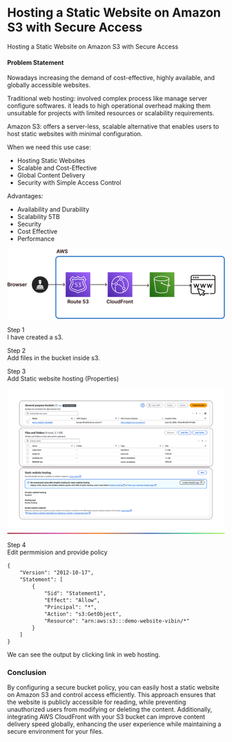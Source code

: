 # Hosting a Static Website on Amazon S3 with Secure Access
Hosting a Static Website on Amazon S3 with Secure Access

#### Problem Statement
Nowadays increasing the demand of cost-effective, highly available, and globally accessible websites.  

Traditional web hosting: involved complex process like manage server configure softwares. it leads to high operational overhead making them unsuitable for projects with limited resources or scalability requirements.  

Amazon S3: offers a server-less, scalable alternative that enables users to host static websites with minimal configuration.  

When we need this use case:  
- Hosting Static Websites
- Scalable and Cost-Effective
- Global Content Delivery
- Security with Simple Access Control

Advantages:  
- Availability and Durability
- Scalability 5TB
- Security
- Cost Effective
- Performance

![diagram](images/diagram.png)


Step 1  
I have created a s3.

Step 2  
Add files in the bucket inside s3.

Step 3  
Add Static website hosting (Properties)

![steps](images/steps1.png)

Step 4  
Edit permmision and provide policy 

```
{
    "Version": "2012-10-17",
    "Statement": [
        {
            "Sid": "Statement1",
            "Effect": "Allow",
            "Principal": "*",
            "Action": "s3:GetObject",
            "Resource": "arn:aws:s3:::demo-website-vibin/*"
        }
    ]
}
```

We can see the output by clicking link in web hosting.  

### Conclusion
By configuring a secure bucket policy, you can easily host a static website on Amazon S3 and control access efficiently. This approach ensures that the website is publicly accessible for reading, while preventing unauthorized users from modifying or deleting the content. Additionally, integrating AWS CloudFront with your S3 bucket can improve content delivery speed globally, enhancing the user experience while maintaining a secure environment for your files.  
